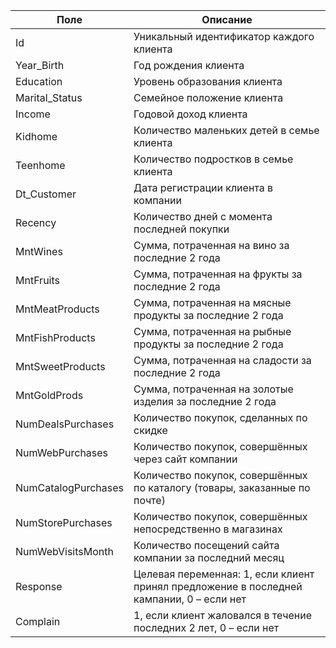 | Поле                | Описание                                                               |
|---------------------|------------------------------------------------------------------------|
| Id                  | Уникальный идентификатор каждого клиента                               |
| Year_Birth          | Год рождения клиента                                                  |
| Education           | Уровень образования клиента                                            |
| Marital_Status      | Семейное положение клиента                                             |
| Income              | Годовой доход клиента                                                 |
| Kidhome             | Количество маленьких детей в семье клиента                            |
| Teenhome            | Количество подростков в семье клиента                                  |
| Dt_Customer         | Дата регистрации клиента в компании                                    |
| Recency             | Количество дней с момента последней покупки                           |
| MntWines            | Сумма, потраченная на вино за последние 2 года                       |
| MntFruits           | Сумма, потраченная на фрукты за последние 2 года                     |
| MntMeatProducts     | Сумма, потраченная на мясные продукты за последние 2 года            |
| MntFishProducts     | Сумма, потраченная на рыбные продукты за последние 2 года            |
| MntSweetProducts    | Сумма, потраченная на сладости за последние 2 года                   |
| MntGoldProds        | Сумма, потраченная на золотые изделия за последние 2 года            |
| NumDealsPurchases   | Количество покупок, сделанных по скидке                               |
| NumWebPurchases     | Количество покупок, совершённых через сайт компании                   |
| NumCatalogPurchases  | Количество покупок, совершённых по каталогу (товары, заказанные по почте) |
| NumStorePurchases    | Количество покупок, совершённых непосредственно в магазинах           |
| NumWebVisitsMonth    | Количество посещений сайта компании за последний месяц                 |
| Response            | Целевая переменная: 1, если клиент принял предложение в последней кампании, 0 – если нет |
| Complain            | 1, если клиент жаловался в течение последних 2 лет, 0 – если нет    |
